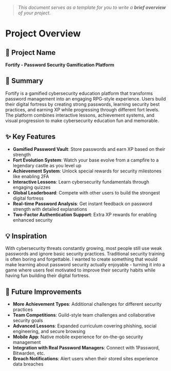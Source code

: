 > *This document serves as a template for you to write a **brief overview** of your project.*

# Project Overview

## 🎯 Project Name
**Fortify - Password Security Gamification Platform**

## 🚀 Summary
Fortify is a gamified cybersecurity education platform that transforms password management into an engaging RPG-style experience. Users build their digital fortress by creating strong passwords, learning security best practices, and earning XP while progressing through different fort levels. The platform combines interactive lessons, achievement systems, and visual progression to make cybersecurity education fun and memorable.

## ✨ Key Features
- **Gamified Password Vault**: Store passwords and earn XP based on their strength
- **Fort Evolution System**: Watch your base evolve from a campfire to a legendary castle as you level up
- **Achievement System**: Unlock special rewards for security milestones like enabling 2FA
- **Interactive Lessons**: Learn cybersecurity fundamentals through engaging quizzes
- **Global Leaderboard**: Compete with other users to build the strongest digital fortress
- **Real-time Password Analysis**: Get instant feedback on password strength with detailed explanations
- **Two-Factor Authentication Support**: Extra XP rewards for enabling enhanced security

## 💡 Inspiration
With cybersecurity threats constantly growing, most people still use weak passwords and ignore basic security practices. Traditional security training is often boring and forgettable. I wanted to create something that would make learning about password security actually enjoyable - turning it into a game where users feel motivated to improve their security habits while having fun building their digital fortress.

## 📌 Future Improvements
- **More Achievement Types**: Additional challenges for different security practices
- **Team Competitions**: Guild-style team challenges and collaborative security goals
- **Advanced Lessons**: Expanded curriculum covering phishing, social engineering, and secure browsing
- **Mobile App**: Native mobile experience for on-the-go security management
- **Integration with Real Password Managers**: Connect with 1Password, Bitwarden, etc.
- **Breach Notifications**: Alert users when their stored sites experience data breaches
